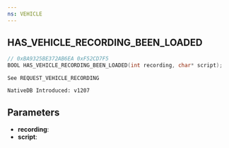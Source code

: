 ```yaml
---
ns: VEHICLE
---
```

## HAS_VEHICLE_RECORDING_BEEN_LOADED

```c
// 0xBA9325BE372AB6EA 0xF52CD7F5
BOOL HAS_VEHICLE_RECORDING_BEEN_LOADED(int recording, char* script);
```

```
See REQUEST_VEHICLE_RECORDING

NativeDB Introduced: v1207
```

## Parameters
* **recording**:
* **script**:
